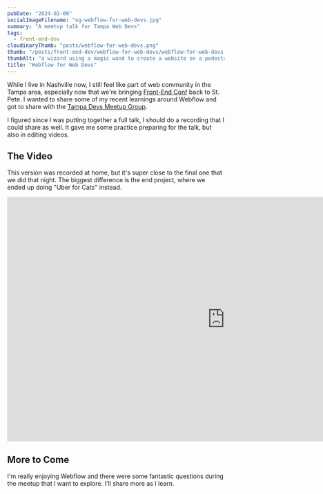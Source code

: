```yaml
---
pubDate: "2024-02-09"
socialImageFilename: "og-webflow-for-web-devs.jpg"
summary: "A meetup talk for Tampa Web Devs"
tags:
  - front-end-dev
cloudinaryThumb: "posts/webflow-for-web-devs.png"
thumb: "/posts/front-end-dev/webflow-for-web-devs/webflow-for-web-devs-thumb.webp"
thumbAlt: "a wizard using a magic wand to create a website on a pedestal, cinematic, with shapes and colors flying around in the air --ar 3:2"
title: "Webflow for Web Devs"
---
```


While I live in Nashville now, I still feel like part of web community in the Tampa area, especially now that we're bringing [Front-End Conf](https://frontenddesignconference.com) back to St. Pete. I wanted to share some of my recent learnings around Webflow and got to share with the [Tampa Devs Meetup Group](https://www.meetup.com/tampadevs).

I figured since I was putting together a full talk, I should do a recording that I could share as well. It gave me some practice preparing for the talk, but also in editing videos.

## The Video

This version was recorded at home, but it's super close to the final one that we did that night. The biggest difference is the end project, where we ended up doing "Uber for Cats" instead.

<div class="video-wrapper mt-8"><iframe class="full-to-half-bleed" width="1008" height="567" src="https://www.youtube.com/embed/_aqcwIp9Dn0?si=IRDPK3hb7Z_6Oa84&amp;controls=0" title="YouTube video player" frameborder="0" allow="accelerometer; autoplay; clipboard-write; encrypted-media; gyroscope; picture-in-picture; web-share" allowfullscreen></iframe></div>

## More to Come

I'm really enjoying Webflow and there were some fantastic questions during the meetup that I want to explore. I'll share more as I learn.
